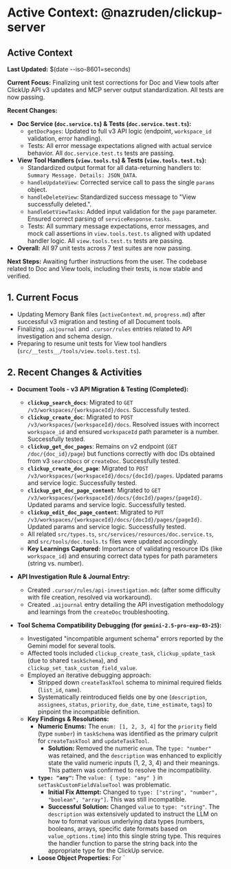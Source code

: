 # Active Context: @nazruden/clickup-server

## Active Context

**Last Updated:** $(date --iso-8601=seconds)

**Current Focus:**
Finalizing unit test corrections for Doc and View tools after ClickUp API v3 updates and MCP server output standardization. All tests are now passing.

**Recent Changes:**

- **Doc Service (`doc.service.ts`) & Tests (`doc.service.test.ts`):**
  - `getDocPages`: Updated to full v3 API logic (endpoint, `workspace_id` validation, error handling).
  - Tests: All error message expectations aligned with actual service behavior. All `doc.service.test.ts` tests are passing.
- **View Tool Handlers (`view.tools.ts`) & Tests (`view.tools.test.ts`):**
  - Standardized output format for all data-returning handlers to: `Summary Message. Details: JSON_DATA`.
  - `handleUpdateView`: Corrected service call to pass the single `params` object.
  - `handleDeleteView`: Standardized success message to "View successfully deleted.".
  - `handleGetViewTasks`: Added input validation for the `page` parameter. Ensured correct parsing of `serviceResponse.tasks`.
  - Tests: All summary message expectations, error messages, and mock call assertions in `view.tools.test.ts` aligned with updated handler logic. All `view.tools.test.ts` tests are passing.
- **Overall:** All 97 unit tests across 7 test suites are now passing.

**Next Steps:**
Awaiting further instructions from the user. The codebase related to Doc and View tools, including their tests, is now stable and verified.

## 1. Current Focus

- Updating Memory Bank files (`activeContext.md`, `progress.md`) after successful v3 migration and testing of all Document tools.
- Finalizing `.aijournal` and `.cursor/rules` entries related to API investigation and schema design.
- Preparing to resume unit tests for View tool handlers (`src/__tests__/tools/view.tools.test.ts`).

## 2. Recent Changes & Activities

- **Document Tools - v3 API Migration & Testing (Completed):**

  - **`clickup_search_docs`**: Migrated to `GET /v3/workspaces/{workspaceId}/docs`. Successfully tested.
  - **`clickup_create_doc`**: Migrated to `POST /v3/workspaces/{workspaceId}/docs`. Resolved issues with incorrect `workspace_id` and ensured `workspaceId` path parameter is a number. Successfully tested.
  - **`clickup_get_doc_pages`**: Remains on v2 endpoint (`GET /doc/{doc_id}/page`) but functions correctly with doc IDs obtained from v3 `searchDocs` or `createDoc`. Successfully tested.
  - **`clickup_create_doc_page`**: Migrated to `POST /v3/workspaces/{workspaceId}/docs/{docId}/pages`. Updated params and service logic. Successfully tested.
  - **`clickup_get_doc_page_content`**: Migrated to `GET /v3/workspaces/{workspaceId}/docs/{docId}/pages/{pageId}`. Updated params and service logic. Successfully tested.
  - **`clickup_edit_doc_page_content`**: Migrated to `PUT /v3/workspaces/{workspaceId}/docs/{docId}/pages/{pageId}`. Updated params and service logic. Successfully tested.
  - All related `src/types.ts`, `src/services/resources/doc.service.ts`, and `src/tools/doc.tools.ts` files were updated accordingly.
  - **Key Learnings Captured:** Importance of validating resource IDs (like `workspace_id`) and ensuring correct data types for path parameters (string vs. number).

- **API Investigation Rule & Journal Entry:**

  - Created `.cursor/rules/api-investigation.mdc` (after some difficulty with file creation, resolved via workaround).
  - Created `.aijournal` entry detailing the API investigation methodology and learnings from the `createDoc` troubleshooting.

- **Tool Schema Compatibility Debugging (for `gemini-2.5-pro-exp-03-25`):**

  - Investigated "incompatible argument schema" errors reported by the Gemini model for several tools.
  - Affected tools included `clickup_create_task`, `clickup_update_task` (due to shared `taskSchema`), and `clickup_set_task_custom_field_value`.
  - Employed an iterative debugging approach:
    - Stripped down `createTaskTool` schema to minimal required fields (`list_id`, `name`).
    - Systematically reintroduced fields one by one (`description`, `assignees`, `status`, `priority`, `due_date`, `time_estimate`, `tags`) to pinpoint the incompatible definition.
  - **Key Findings & Resolutions:**
    - **Numeric Enums:** The `enum: [1, 2, 3, 4]` for the `priority` field (type `number`) in `taskSchema` was identified as the primary culprit for `createTaskTool` and `updateTaskTool`.
      - **Solution:** Removed the numeric `enum`. The `type: "number"` was retained, and the `description` was enhanced to explicitly state the valid numeric inputs (1, 2, 3, 4) and their meanings. This pattern was confirmed to resolve the incompatibility.
    - **`type: "any"`:** The `value: { type: "any" }` in `setTaskCustomFieldValueTool` was problematic.
      - **Initial Fix Attempt:** Changed to `type: ["string", "number", "boolean", "array"]`. This was still incompatible.
      - **Successful Solution:** Changed `value` to `type: "string"`. The `description` was extensively updated to instruct the LLM on how to format various underlying data types (numbers, booleans, arrays, specific date formats based on `value_options.time`) into this single string type. This requires the handler function to parse the string back into the appropriate type for the ClickUp service.
    - **Loose Object Properties:** For `
